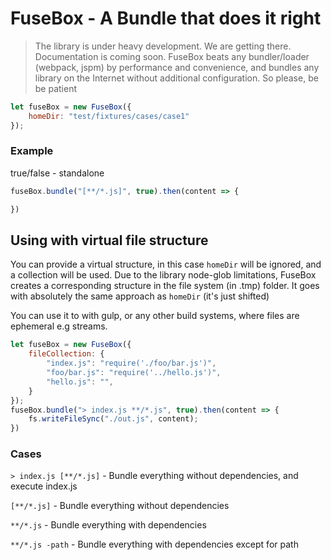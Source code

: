 # FuseBox - A Bundle that does it right

> The library is under heavy development. We are getting there. Documentation is coming soon.
> FuseBox beats any bundler/loader (webpack, jspm) by performance and convenience, and bundles any library on the Internet without additional configuration. So please, be be patient


```js
let fuseBox = new FuseBox({
    homeDir: "test/fixtures/cases/case1"
});
```

### Example
true/false - standalone
```js
fuseBox.bundle("[**/*.js]", true).then(content => {

})
```

## Using with virtual file structure
You can provide a virtual structure, in this case `homeDir` will be ignored, and a collection will be used. Due to the library node-glob limitations, FuseBox creates a corresponding structure in the file system (in .tmp) folder. It goes with absolutely the same approach as `homeDir` (it's just shifted)

You can use it to with gulp, or any other build systems, where files are ephemeral e.g streams.
```js
let fuseBox = new FuseBox({
    fileCollection: {
        "index.js": "require('./foo/bar.js')",
        "foo/bar.js": "require('../hello.js')",
        "hello.js": "",
    }
});
fuseBox.bundle("> index.js **/*.js", true).then(content => {
    fs.writeFileSync("./out.js", content);
})
```

### Cases


`> index.js [**/*.js]` - Bundle everything without dependencies, and execute index.js

`[**/*.js]` - Bundle everything without dependencies

`**/*.js` - Bundle everything with dependencies

`**/*.js -path` - Bundle everything with dependencies except for path
